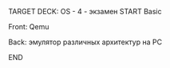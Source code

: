 TARGET DECK: OS - 4 - экзамен
START
Basic

Front: Qemu  

Back: эмулятор различных архитектур на PC
<!--ID: 1663488761155-->
END 
